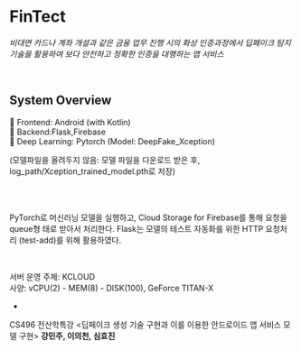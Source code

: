 # FinTect
*비대면 카드나 계좌 개설과 같은 금융 업무 진행 시의 화상 인증과정에서
딥페이크 탐지 기술을 활용하여 보다 안전하고 정확한 인증을 대행하는 앱 서비스*

<br>

## System Overview 

 Frontend: Android (with Kotlin) <br>
 Backend:Flask,Firebase <br>
 Deep Learning: Pytorch (Model: DeepFake_Xception) <br>

(모델파일을 올려두지 않음: 모델 파일을 다운로드 받은 후, log_path/Xception_trained_model.pth로 저장)

<br>
<br>

PyTorch로 머신러닝 모델을 실행하고, Cloud Storage for Firebase를 통해 요청을 queue형 태로 받아서 처리한다. Flask는 모델의 테스트 자동화를 위한 HTTP 요청처리 (test-add)를 위해 활용하였다.

<br>

서버 운영 주체: KCLOUD <br>
사양: vCPU(2) - MEM(8) - DISK(100), GeForce TITAN-X

*
CS496 전산학특강 <딥페이크 생성 기술 구현과 이를 이용한 안드로이드 앱 서비스 모델 구현> **강민주, 이의천, 심효진**



